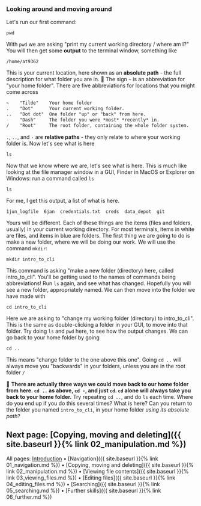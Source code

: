 ### Looking around and moving around

Let's run our first command:

```
pwd
```

With `pwd` we are asking "print my current working directory / where am I?" You will then get some **output** to the terminal window, something like

```
/home/at9362
```

This is your current location, here shown as an **absolute path** - the full description for what folder you are in. 💙 The sign `~` is an abbreviation for "your home folder". There are five abbreviations for locations that you might come across

```markdown
~    "Tilde"    Your home folder
.    "Dot"      Your current working folder.
..   "Dot dot"  One folder "up" or "back" from here.
-    "Dash"     The folder you were *most* *recently* in.
/    "Root"     The root folder, containing the whole folder system.    
```

`.`, `..`, and `-` are **relative paths** - they only relate to where your working folder is. Now let's see what is here

```
ls
```

Now that we know where we are, let's see what is here. This is much like looking at the file manager window in a GUI, Finder in MacOS or Explorer on Windows: run a command called `ls`

```
ls
```

For me, I get this output, a list of what is here.

```
1jun_logfile  6jan  credentials.txt  creds  data_depot  git
```

Yours will be different. Each of these things are the items (files and folders, usually) in your current working directory. For most terminals, items in white are files, and items in blue are folders. The first thing we are going to do is make a new folder, where we will be doing our work. We will use the command `mkdir`:

```
mkdir intro_to_cli
```

This command is asking "make a new folder (directory) here, called intro_to_cli". You'll be getting used to the names of commands being abbreviations! Run `ls` again, and see what has changed. Hopefully you will see a new folder, appropriately named. We can then move into the folder we have made with

```
cd intro_to_cli
```

Here we are asking to "change my working folder (directory) to intro_to_cli". This is the same as double-clicking a folder in your GUI, to move into that folder. Try doing `ls` and `pwd` here, to see how the output changes. We can go back to your home folder by going

```
cd ..
```

This means "change folder to the one above this one". Going `cd ..` will always move you "backwards" in your folders, unless you are in the root folder `/`

💙 **There are actually three ways we could move back to our home folder from here. `cd ..` as above, `cd -`, and just `cd`. `cd` alone will always take you back to your home folder.** Try repeating `cd ..`, and do `ls` each time. Where do you end up if you do this several times? What is here? Can you return to the folder you named `intro_to_cli`, in your home folder *using its absolute path*?

## Next page: [Copying, moving and deleting]({{ site.baseurl }}{% link 02_manipulation.md %})

All pages: [Introduction](https://altanner.github.io/intro_to_CLI) • [Navigation]({{ site.baseurl }}{% link 01_navigation.md %}) • [Copying, moving and deleting]({{ site.baseurl }}{% link 02_manipulation.md %}) • [Viewing file contents]({{ site.baseurl }}{% link 03_viewing_files.md %}) • [Editing files]({{ site.baseurl }}{% link 04_editing_files.md %}) • [Searching]({{ site.baseurl }}{% link 05_searching.md %}) • [Further skills]({{ site.baseurl }}{% link 06_further.md %})
